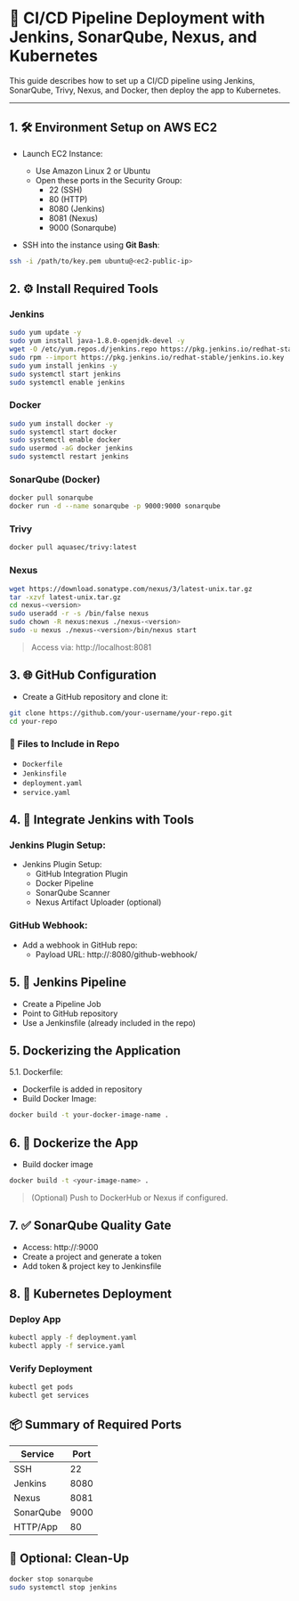# 🚀 CI/CD Pipeline Deployment with Jenkins, SonarQube, Nexus, and Kubernetes

This guide describes how to set up a CI/CD pipeline using Jenkins, SonarQube, Trivy, Nexus, and Docker, then deploy the app to Kubernetes.

---

## 1. 🛠 Environment Setup on AWS EC2
- Launch EC2 Instance:
  - Use Amazon Linux 2 or Ubuntu
  - Open these ports in the Security Group:
    - 22 (SSH)
    - 80 (HTTP)
    - 8080 (Jenkins)
    - 8081 (Nexus) 
    - 9000 (Sonarqube)

- SSH into the instance using **Git Bash**:
```sh
ssh -i /path/to/key.pem ubuntu@<ec2-public-ip>
```

## 2. ⚙️ Install Required Tools

### Jenkins
```sh
sudo yum update -y
sudo yum install java-1.8.0-openjdk-devel -y
wget -O /etc/yum.repos.d/jenkins.repo https://pkg.jenkins.io/redhat-stable/jenkins.repo
sudo rpm --import https://pkg.jenkins.io/redhat-stable/jenkins.io.key
sudo yum install jenkins -y
sudo systemctl start jenkins
sudo systemctl enable jenkins
```

### Docker
```sh
sudo yum install docker -y
sudo systemctl start docker
sudo systemctl enable docker
sudo usermod -aG docker jenkins
sudo systemctl restart jenkins
```

### SonarQube (Docker)
```sh
docker pull sonarqube
docker run -d --name sonarqube -p 9000:9000 sonarqube
```

### Trivy
```sh
docker pull aquasec/trivy:latest
```

### Nexus
```sh
wget https://download.sonatype.com/nexus/3/latest-unix.tar.gz
tar -xzvf latest-unix.tar.gz
cd nexus-<version>
sudo useradd -r -s /bin/false nexus
sudo chown -R nexus:nexus ./nexus-<version>
sudo -u nexus ./nexus-<version>/bin/nexus start
```
> Access via: http://localhost:8081


## 3. 🌐 GitHub Configuration

- Create a GitHub repository and clone it:
```sh
git clone https://github.com/your-username/your-repo.git
cd your-repo
```
### 📁 Files to Include in Repo

- `Dockerfile`
- `Jenkinsfile`
- `deployment.yaml`
- `service.yaml`


## 4. 🔄 Integrate Jenkins with Tools

### Jenkins Plugin Setup:
- Jenkins Plugin Setup:
  - GitHub Integration Plugin
  - Docker Pipeline
  - SonarQube Scanner
  - Nexus Artifact Uploader (optional)

### GitHub Webhook:
- Add a webhook in GitHub repo:
  - Payload URL: http://<jenkins-ip>:8080/github-webhook/


## 5. 🧪 Jenkins Pipeline
- Create a Pipeline Job
- Point to GitHub repository
- Use a Jenkinsfile (already included in the repo)


##  5. Dockerizing the Application

5.1.  Dockerfile:
- Dockerfile  is added in repository
- Build Docker Image:
```sh
docker build -t your-docker-image-name .
```


## 6. 🐳 Dockerize the App

- Build docker image
```sh
docker build -t <your-image-name> .
```
> (Optional) Push to DockerHub or Nexus if configured.


## 7. ✅ SonarQube Quality Gate
- Access: http://<ec2-ip>:9000
- Create a project and generate a token
- Add token & project key to Jenkinsfile


## 8. 🚢 Kubernetes Deployment
### Deploy App
```sh
kubectl apply -f deployment.yaml
kubectl apply -f service.yaml
```

### Verify Deployment
```sh
kubectl get pods
kubectl get services
```


## 📦 Summary of Required Ports

| Service   | Port |
| --------- | ---- |
| SSH       | 22   |
| Jenkins   | 8080 |
| Nexus     | 8081 |
| SonarQube | 9000 |
| HTTP/App  | 80   |


## 🧾 Optional: Clean-Up
```sh
docker stop sonarqube
sudo systemctl stop jenkins
```